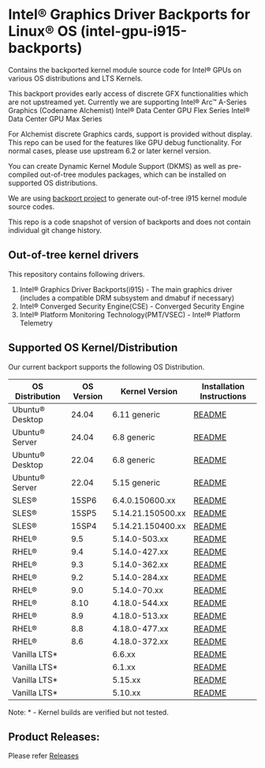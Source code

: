 
# Intel® Graphics Driver Backports for Linux® OS (intel-gpu-i915-backports)

Contains the backported kernel module source code for Intel® GPUs on various OS distributions and LTS Kernels.

This backport provides early access of discrete GFX functionalities which are not upstreamed yet.
Currently we are supporting
	Intel® Arc™ A-Series Graphics (Codename Alchemist)
	Intel® Data Center GPU Flex Series
	Intel® Data Center GPU Max Series

For Alchemist discrete Graphics cards, support is provided without display. This repo can be used for the features like GPU debug functionality. For normal cases, please use upstream 6.2 or later kernel version.

You can create Dynamic Kernel Module Support (DKMS) as well as pre-compiled out-of-tree modules packages, which can be installed on supported OS distributions.

We are using [backport project](https://backports.wiki.kernel.org/index.php/Main_Page) to generate out-of-tree i915 kernel module source codes.

This repo is a code snapshot of version of backports and does not contain individual git change history.

## Out-of-tree kernel drivers
This repository contains following drivers.
1. Intel® Graphics Driver Backports(i915) - The main graphics driver (includes a compatible DRM subsystem and dmabuf if necessary)
2. Intel® Converged Security Engine(CSE) - Converged Security Engine
3. Intel® Platform Monitoring Technology(PMT/VSEC) - Intel® Platform Telemetry

## Supported OS Kernel/Distribution
  Our current backport supports the following OS Distribution.

| OS Distribution | OS Version | Kernel Version  | Installation Instructions |
|---  |---  |---  |--- |
| Ubuntu® Desktop | 24.04 | 6.11 generic | [README](docs/README_ubuntu.md) |
| Ubuntu® Server | 24.04 | 6.8 generic | [README](docs/README_ubuntu.md) |
| Ubuntu® Desktop | 22.04 | 6.8 generic | [README](docs/README_ubuntu.md) |
| Ubuntu® Server | 22.04 | 5.15 generic | [README](docs/README_ubuntu.md) |
| SLES® | 15SP6 |  6.4.0.150600.xx |  [README](docs/README_sles.md) |
| SLES® | 15SP5 |  5.14.21.150500.xx |  [README](docs/README_sles.md) |
| SLES® | 15SP4 |  5.14.21.150400.xx |  [README](docs/README_sles.md) |
| RHEL® | 9.5  |  5.14.0-503.xx |  [README](docs/README_redhat.md) |
| RHEL® | 9.4  |  5.14.0-427.xx |  [README](docs/README_redhat.md) |
| RHEL® | 9.3  |  5.14.0-362.xx |  [README](docs/README_redhat.md) |
| RHEL® | 9.2  |  5.14.0-284.xx |  [README](docs/README_redhat.md) |
| RHEL® | 9.0  |  5.14.0-70.xx |  [README](docs/README_redhat.md) |
| RHEL® | 8.10 |  4.18.0-544.xx |  [README](docs/README_redhat.md) |
| RHEL® | 8.9  |  4.18.0-513.xx |  [README](docs/README_redhat.md) |
| RHEL® | 8.8  |  4.18.0-477.xx |  [README](docs/README_redhat.md) |
| RHEL® | 8.6  |  4.18.0-372.xx |  [README](docs/README_redhat.md) |
| Vanilla LTS* |  |  6.6.xx  | [README](docs/README_vanilla.md) |
| Vanilla LTS* |  |  6.1.xx  | [README](docs/README_vanilla.md) |
| Vanilla LTS* |  |  5.15.xx | [README](docs/README_vanilla.md) |
| Vanilla LTS* |  |  5.10.xx | [README](docs/README_vanilla.md) |

Note: * - Kernel builds are verified but not tested.

## Product Releases:
Please refer [Releases](https://dgpu-docs.intel.com/releases/index.html)
